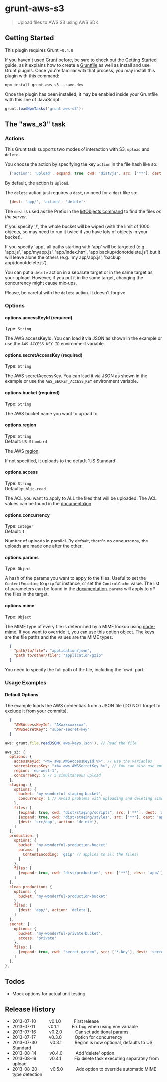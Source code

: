 # grunt-aws-s3

> Upload files to AWS S3 using AWS SDK

## Getting Started
This plugin requires Grunt `~0.4.0`

If you haven't used [Grunt](http://gruntjs.com/) before, be sure to check out the [Getting Started](http://gruntjs.com/getting-started) guide, as it explains how to create a [Gruntfile](http://gruntjs.com/sample-gruntfile) as well as install and use Grunt plugins. Once you're familiar with that process, you may install this plugin with this command:

```shell
npm install grunt-aws-s3 --save-dev
```

Once the plugin has been installed, it may be enabled inside your Gruntfile with this line of JavaScript:

```js
grunt.loadNpmTasks('grunt-aws-s3');
```

## The "aws_s3" task

### Actions

This Grunt task supports two modes of interaction with S3, `upload` and `delete`.

You choose the action by specifying the key `action` in the file hash like so:

```js
  {'action': 'upload', expand: true, cwd: "dist/js", src: ['**'], dest: 'app/js'}
```

By default, the action is `upload`.

The `delete` action just requires a `dest`, no need for a `dest` like so:

```js
  {dest: 'app/', 'action': 'delete'}
```

The `dest` is used as the Prefix in the [listObjects command](http://docs.aws.amazon.com/AWSJavaScriptSDK/latest/AWS/S3_20060301.html#listObjects-property) to find the files _on the server_. 

If you specify '/', the whole bucket will be wiped (with the limit of 1000 objects, so may need to run it twice if you have lots of objects in your bucket).

If you specify 'app', all paths starting with 'app' will be targeted (e.g. 'app.js', 'app/myapp.js', 'app/index.html, 'app backup/donotdelete.js') but it will leave alone the others (e.g. 'my app/app.js', 'backup app/donotdelete.js').

You can put a `delete` action in a separate target or in the same target as your upload. However, if you put it in the same target, changing the concurrency might cause mix-ups. 

Please, be careful with the `delete` action. It doesn't forgive.

### Options

#### options.accessKeyId (required)
Type: `String`

The AWS accessKeyId. You can load it via JSON as shown in the example or use the `AWS_ACCESS_KEY_ID` environment variable.

#### options.secretAccessKey (required)
Type: `String`

The AWS secretAccessKey. You can load it via JSON as shown in the example or use the `AWS_SECRET_ACCESS_KEY` environment variable.

#### options.bucket (required)
Type: `String`

The AWS bucket name you want to upload to.

#### options.region
Type: `String`  
Default: `US Standard`

The AWS [region](http://docs.aws.amazon.com/general/latest/gr/rande.html#s3_region).

If not specified, it uploads to the default 'US Standard'

#### options.access
Type: `String`  
Default:`public-read`

The ACL you want to apply to ALL the files that will be uploaded. The ACL values can be found in the [documentation](http://docs.aws.amazon.com/AWSJavaScriptSDK/latest/AWS/S3_20060301.html#putObject-property).

#### options.concurrency
Type: `Integer`  
Default: `1`

Number of uploads in parallel. By default, there's no concurrency, the uploads are made one after the other.

#### options.params
Type: `Object`

A hash of the params you want to apply to the files. Useful to set the `ContentEncoding` to `gzip` for instance, or set the `ControlCache` value. The list of parameters can be found in the [documentation](http://docs.aws.amazon.com/AWSJavaScriptSDK/latest/AWS/S3_20060301.html#putObject-property). `params` will apply to *all* the files in the target.

#### options.mime
Type: `Object`

The MIME type of every file is determined by a MIME lookup using [node-mime](https://github.com/broofa/node-mime). If you want to override it, you can use this option object.
The keys are the file paths and the values are the MIME types.

```JSON
  {
    "path/to/file": "application/json",
    "path to/other/file": "application/gzip"
  }
```

You need to specify the full path of the file, including the 'cwd' part.

### Usage Examples

#### Default Options
The example loads the AWS credentials from a JSON file (DO NOT forget to exclude it from your commits).

```JSON
  {
    "AWSAccessKeyId": "AKxxxxxxxxxx",
    "AWSSecretKey": "super-secret-key"
  }
```

```js
aws: grunt.file.readJSON('aws-keys.json'), // Read the file

aws_s3: {
  options: {
    accessKeyId: "<%= aws.AWSAccessKeyId %>", // Use the variables
    secretAccessKey: "<%= aws.AWSSecretKey %>", // You can also use env variables
    region: 'eu-west-1',
    concurrency: 5 // 5 simultaneous upload
  },
  staging: {
    options: {
      bucket: 'my-wonderful-staging-bucket',
      concurrency: 1 // Avoid problems with uploading and deleting simultaneously
    },
    files: [
      {expand: true, cwd: "dist/staging/scripts", src: ['**'], dest: 'app/scripts'},
      {expand: true, cwd: "dist/staging/styles", src: ['**'], dest: 'app/styles'},
      {dest: 'src/app', action: 'delete'},
    ]
  },
  production: {
    options: {
      bucket: 'my-wonderful-production-bucket'
      params: {
        ContentEncoding: 'gzip' // applies to all the files!
      }
    },
    files: [
      {expand: true, cwd: "dist/production", src: ['**'], dest: 'app/'},
    ]
  },
  clean_production: {
    options: {
      bucket: 'my-wonderful-production-bucket'
    },
    files: [
      {dest: 'app/', action: 'delete'},
    ]
  },
  secret: {
    options: {
      bucket: 'my-wonderful-private-bucket',
      access: 'private'
    },
    files: [
      {expand: true, cwd: "secret_garden", src: ['*.key'], dest: 'secret/'},
    ]
  },
},
```

## Todos
- Mock options for actual unit testing

## Release History
* 2013-07-10   v0.1.0   First release
* 2013-07-11   v0.1.1   Fix bug when using env variable
* 2013-07-16   v0.2.0   Can set additional params
* 2013-07-17   v0.3.0   Option for concurrency
* 2013-07-30   v0.3.1   Region is now optional, defaults to US Standard
* 2013-08-14   v0.4.0   Add 'delete' option
* 2013-08-19   v0.4.1   Fix delete task executing separately from upload
* 2013-08-20   v0.5.0   Add option to override automatic MIME type detection